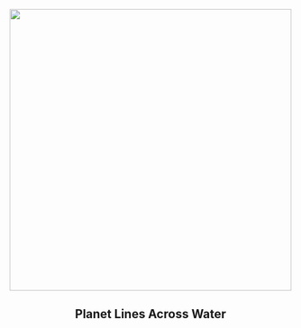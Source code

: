 
<p align="center"><img src="https://apod.nasa.gov/apod/image/2505/PlanetLines_Hervas_960.jpg" width="500" height="500"></p>
<h2 align="center"> Planet Lines Across Water </h2>
